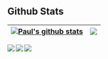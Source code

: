 

## Github Stats

| <a href="https://github.com/pb-wd027/github-readme-stats"><img align="center" src="https://github-readme-stats.vercel.app/api?username=pb-wd027&show_icons=true&include_all_commits=true&hide_border=true" alt="Paul's github stats" /></a> | <a href="https://github.com/pb-wd027/github-readme-stats"><img align="center" src="https://github-readme-stats.vercel.app/api/top-langs/?username=pb-wd027&layout=compact&hide_border=true" /></a> |
| ------------- | ------------- |

<!-- ## Github Stats

| <a href="https://github.com/pb-wd027/github-readme-stats"><img align="center" src="https://github-readme-stats.vercel.app/api?username=pb-wd027&show_icons=true&include_all_commits=true&hide_border=true" alt="Paul's github stats" /></a> | <a href="https://github.com/pb-wd027/github-readme-stats"><img align="center" src="https://github-readme-stats.vercel.app/api/top-langs/?username=pb-wd027&layout=compact&hide_border=true" /></a> |
| ------------- | ------------- | -->


<img src="https://komarev.com/ghpvc/?username=pb-wd027&&style=flat-square">
<img src="https://github-readme-stats.vercel.app/api?username=pb-wd027&show_icons=true&count_private=true&hide_border=true" align="left" />
<img src="https://github-readme-stats.vercel.app/api/top-langs/?username=pb-wd027&layout=compact&theme=vision-friendly" align="left" /> 



<!--
### Hi there 👋


**pb-wd027/pb-wd027** is a ✨ _special_ ✨ repository because its `README.md` (this file) appears on your GitHub profile.

Here are some ideas to get you started:

- 🔭 I’m currently working on ...
- 🌱 I’m currently learning ...
- 👯 I’m looking to collaborate on ...
- 🤔 I’m looking for help with ...
- 💬 Ask me about ...
- 📫 How to reach me: ...
- 😄 Pronouns: ...
- ⚡ Fun fact: ...
-->
